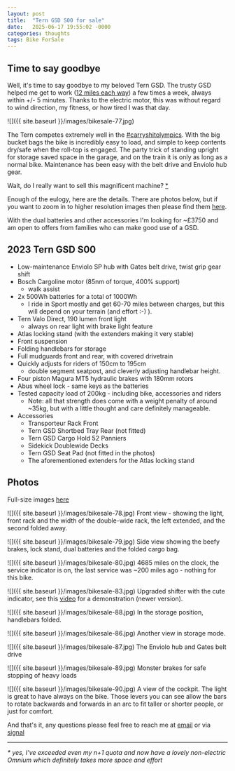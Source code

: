 ```yaml
---
layout: post
title:  "Tern GSD S00 for sale"
date:   2025-06-17 19:55:02 -0000
categories: thoughts 
tags: Bike ForSale
---
```

## Time to say goodbye
Well, it's time to say goodbye to my beloved Tern GSD. The trusty GSD helped me get to work ([12 miles each way]({{site-url}}/blog/2025/01/favourite-work/)) a few times a week, always within +/- 5 minutes. Thanks to the electric motor, this was without regard to wind direction, my fitness, or how tired I was that day.

![]({{ site.baseurl }}/images/bikesale-77.jpg)

The Tern competes extremely well in the [#carryshitolympics](https://www.mas.to/tags/carryshitolympics). With the big bucket bags the bike is incredibly easy to load, and simple to keep contents dry/safe when the roll-top is engaged. The party trick of standing upright for storage saved space in the garage, and on the train it is only as long as a normal bike.  Maintenance has been easy with the belt drive and Enviolo hub gear. 

Wait, do I really want to sell this magnificent machine? [\*](#yes)

Enough of the eulogy, here are the details. There are photos below, but if you want to zoom in to higher resolution images then please find them [here][photos]. 

With the dual batteries and other accessories I'm looking for ~£3750 and am open to offers from families who can make good use of a GSD. 

## 2023 Tern GSD S00

- Low-maintenance Enviolo SP hub with Gates belt drive, twist grip gear shift 
- Bosch Cargoline motor (85nm of torque, 400% support)
    - walk assist
- 2x 500Wh batteries for a total of 1000Wh
    - I ride in Sport mostly and get 60-70 miles between charges, but this will depend on your terrain (and effort :-) ).  
- Tern Valo Direct, 190 lumen front light
    - always on rear light with brake light feature
- Atlas locking stand (with the extenders making it very stable)
- Front suspension 
- Folding handlebars for storage
- Full mudguards front and rear, with covered drivetrain
- Quickly adjusts for riders of 150cm to 195cm 
    - double segment seatpost, and cleverly adjusting handlebar height.
- Four piston Magura MT5 hydraulic brakes with 180mm rotors
- Abus wheel lock - same keys as the batteries
- Tested capacity load of 200kg - including bike, accessories and riders 
    - Note: all that strength does come with a weight penalty of around ~35kg, but with a little thought and care definitely manageable.  
- Accessories 
    - Transporteur Rack Front
    - Tern GSD Shortbed Tray Rear (not fitted)
    - Tern GSD Cargo Hold 52 Panniers
    - Sidekick Doublewide Decks
    - Tern GSD Seat Pad (not fitted in the photos)
    - The aforementioned extenders for the Atlas locking stand 
    
## Photos 

Full-size images [here][photos] 

![]({{ site.baseurl }}/images/bikesale-78.jpg)
Front view - showing the light, front rack and the width of the double-wide rack, the left extended, and the second folded away. 

![]({{ site.baseurl }}/images/bikesale-79.jpg)
Side view showing the beefy brakes, lock stand, dual batteries and the folded cargo bag. 

![]({{ site.baseurl }}/images/bikesale-80.jpg)
4685 miles on the clock, the service indicator is on, the last service was ~200 miles ago - nothing for this bike. 

![]({{ site.baseurl }}/images/bikesale-83.jpg)
Upgraded shifter with the cute indicator, see this [video][video] for a demonstration (newer version).


![]({{ site.baseurl }}/images/bikesale-88.jpg)
In the storage position, handlebars folded. 

![]({{ site.baseurl }}/images/bikesale-86.jpg)
Another view in storage mode. 

![]({{ site.baseurl }}/images/bikesale-87.jpg)
The Enviolo hub and Gates belt drive 

![]({{ site.baseurl }}/images/bikesale-89.jpg)
Monster brakes for safe stopping of heavy loads

![]({{ site.baseurl }}/images/bikesale-90.jpg)
A view of the cockpit. The light is great to have always on the bike. Those levers you can see allow the bars to rotate backwards and forwards in an arc to fit taller or shorter people, or just for comfort. 

And that's it, any questions please feel free to reach me at [email](mailto:steve.bannister@hey.com) or via [signal](https://signal.me/#eu/xCj7oVpcFf4JBMpjcPAm-XsetEhldoanWQxo-LtMRCnCmQSWH_9F57M8jZo15vol)

-----

<a name="yes"></a>
*\* yes, I've exceeded even my n+1 quota and now have a lovely non-electric Omnium which definitely takes more space and effort*  

[photos]: https://photos.human-speed.com/share/rdTkEN38k6b9UrPyRNWqrdAZjIEpvlSLs2Mx1gVBeqmIXIPeAKsWojmBilq7ZsTqfXc
[video]: https://youtu.be/1t6DPWs7ozw?si=9kXPMcyvL4GGKqBH
